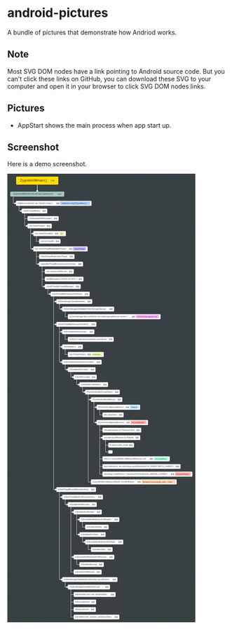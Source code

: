android-pictures
==========

A bundle of pictures that demonstrate how Andriod works.

Note
--------
Most SVG DOM nodes have a link pointing to Android source code. But you can't click these links on GitHub, you can download these SVG to your computer and open it in your browser to click SVG DOM nodes links.

Pictures
--------
 - AppStart shows the main process when app start up.
   

Screenshot
--------
Here is a demo screenshot.

<img src="https://github.com/iSpring/android-pictures/blob/master/screenshot.png" />

